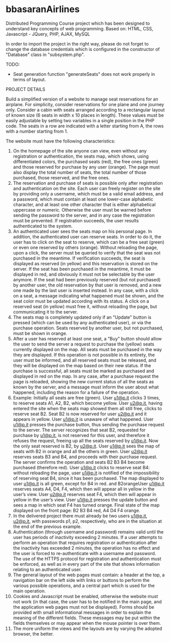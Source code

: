 # bbasaranAirlines
Distributed Programming Course project which has been designed to understand key concepts of web programming. Based on: HTML, CSS, Javascript - JQuery, PHP, AJAX, MySQL

In order to import the project in the right way, please do not forget to change the database credentials which is configured in the constructor of "Database" class in "subsystem.php".

TODO:
- Seat generation function "generateSeats" does not work properly in terms of layout.

PROJECT DETAILS

Build a simplified version of a website to manage seat reservations for an airplane. For simplicity, consider reservations for one plane and one journey only. Consider a cabin with seats arranged according to a rectangular layout of known size (6 seats in width x 10 places in length). These values must be easily adjustable by setting two variables in a single position in the PHP code. The seats in a row are indicated with a letter starting from A, the rows with a number starting from 1.

The website must have the following characteristics:
1. On the homepage of the site anyone can view, even without any registration or authentication, the seats map, which shows, using differentiated colors, the purchased seats (red), the free ones (green) and those reserved for purchase by any user (orange). The page must also display the total number of seats, the total number of those purchased, those reserved, and the free ones.
2. The reservation and purchase of seats is possible only after registration and authentication on the site. Each user can freely register on the site by providing only a username, which must be a valid email address, and a password, which must contain at least one lower-case alphabetic character, and at least one other character that is either alphabetical uppercase or numeric. Otherwise the user must be warned before sending the password to the server, and in any case the registration must be prevented. If registration succeeds, the user results authenticated to the system.
3. An authenticated user sees the seats map on his personal page. In addition, the authenticated user can reserve seats. In order to do it, the user has to click on the seat to reserve, which can be a free seat (green) or even one reserved by others (orange). Without reloading the page, upon a click, the server must be queried to verify that the seat was not purchased in the meantime. If verification succeeds, the seat is displayed as reserved (in yellow) and this reservation is stored on the server. If the seat has been purchased in the meantime, it must be displayed in red, and obviously it must not be selectable by the user anymore. If the seat had been previously reserved (but not purchased) by another user, the old reservation by that user is removed, and a new one made by the last user is inserted instead. In any case, with a click on a seat, a message indicating what happened must be shown, and the seat color must be updated according with its status. A click on a reserved seat (in yellow) must free it, without reloading the page, but communicating it to the server.
4. The seats map is completely updated only if an "Update" button is pressed (which can be used by any authenticated user), or via the purchase operation. Seats reserved by another user, but not purchased, must be shown in orange.
5. After a user has reserved at least one seat, a "Buy" button should allow the user to send the server a request to purchase the (yellow) seats currently displayed on the map. All seats must be purchased in the way they are displayed. If this operation is not possible in its entirety, the user must be informed, and all reserved seats must be released, and they will be displayed on the map based on their new status. If the purchase is successful, all seats must be marked as purchased and displayed in red on the map. In any case, after a purchase request the page is reloaded, showing the new current status of all the seats as known by the server, and a message must inform the user about what happened, including the reason for a failure of the operation.
6. Example:
Initially all seats are free (green).
User u1@p.it clicks 3 times, to reserve seats A1, A2, B2, which become yellow.
User u2@p.it, having entered the site when the seats map showed them all still free, clicks to reserve seat B2. Seat B2 is now reserved for user u2@p.it and it appears in yellow. User u1@p.it is unaware of what happened.
User u1@p.it presses the purchase button, thus sending the purchase request to the server. The server recognizes that seat B2, requested for purchase by u1@p.it, is not reserved for this user, and therefore it refuses the request, freeing up all the seats reserved by u1@p.it.
Now the only seat reserved is B2, by u2@p.it. User u1@p.it sees the map of seats with B2 in orange and all the others in green.
User u2@p.it reserves seats B3 and B4, and proceeds with their purchase request. The server confirms the operation and seats B2 B3 B4 become purchased (therefore red).
User u1@p.it clicks to reserve seat B4: without reloading the page, user u1@p.it is notified of the impossibility of reserving seat B4, since it has been purchased. The map displayed to user u1@p.it is all green, except for B4 in red. and B2orangeUser u1@p.it reserves seats A4, D4, F4, which then will appear all in yellow in the user’s view.
User u2@p.it reserves seat F4, which then will appear in yellow in the user’s view.
User u1@p.it presses the update button and sees a map in which seat F4 has turned orange.
Final state of the map displayed on the front page: B2 B3 B4 red, A4 D4 F4 orange.
7. In the delivered project there must already be two users u1@p.it, u2@p.it, with passwords p1, p2, respectively, who are in the situation at the end of the previous example.
8. Authentication (through username and password) remains valid until the user has periods of inactivity exceeding 2 minutes. If a user attempts to perform an operation that requires registration or authentication after the inactivity has exceeded 2 minutes, the operation has no effect and the user is forced to re-authenticate with a username and password.
The use of the HTTPS protocol for registration and authentication must be enforced, as well as in every part of the site that shows information relating to an authenticated user.
9. The general layout of the web pages must contain: a header at the top, a navigation bar on the left side with links or buttons to perform the various possible operations, and a central part which is used for the main operation.
10. Cookies and Javascript must be enabled, otherwise the website must not work (in that case, the user has to be notified in the main page, and the application web pages must not be displayed). Forms should be provided with small informational messages in order to explain the meaning of the different fields. These messages may be put within the fields themselves or may appear when the mouse pointer is over them.
11. The more uniform the views and the layouts are by varying the adopted browser, the better.
